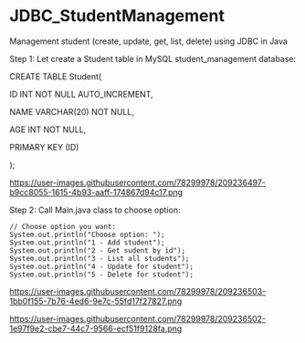 # JDBC_StudentManagement
Management student (create, update, get, list, delete) using JDBC in Java

Step 1: Let create a Student table in MySQL student_management database: 

CREATE TABLE Student(

   ID   INT NOT NULL AUTO_INCREMENT,
   
   NAME VARCHAR(20) NOT NULL,
   
   AGE  INT NOT NULL,
   
   PRIMARY KEY (ID)
   
);

https://user-images.githubusercontent.com/78299978/209236497-b9cc8055-1615-4b93-aaff-174867d94c17.png

Step 2: Call Main.java class to choose option:

    // Choose option you want:
    System.out.println("Choose option: ");
    System.out.println("1 - Add student");	
    System.out.println("2 - Get sudent by id");	
    System.out.println("3 - List all students");	
    System.out.println("4 - Update for student");	
    System.out.println("5 - Delete for student");
		

https://user-images.githubusercontent.com/78299978/209236503-1bb0f155-7b76-4ed6-9e7c-55fd17f27827.png

https://user-images.githubusercontent.com/78299978/209236502-1e97f9e2-cbe7-44c7-9566-ecf51f9128fa.png
